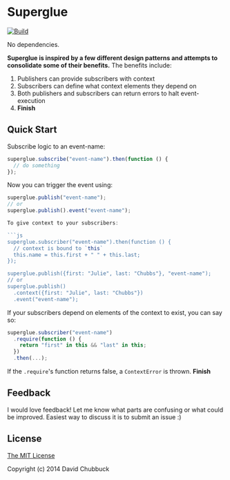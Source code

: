 Superglue
=========

[![Build](https://travis-ci.org/davidchubbs/superglue.png)](https://travis-ci.org/davidchubbs/superglue)

No dependencies.


**Superglue is inspired by a few different design patterns and attempts to consolidate some of their benefits.** The benefits include:

1. Publishers can provide subscribers with context
1. Subscribers can define what context elements they depend on
1. Both publishers and subscribers can return errors to halt event-execution
1. **Finish**


Quick Start
-----------

Subscribe logic to an event-name:

```js
superglue.subscribe("event-name").then(function () {
  // do something
});
```

Now you can trigger the event using:

```js
superglue.publish("event-name");
// or
superglue.publish().event("event-name");

To give context to your subscribers:

```js
superglue.subscriber("event-name").then(function () {
  // context is bound to `this`
  this.name = this.first + " " + this.last;
});

superglue.publish({first: "Julie", last: "Chubbs"}, "event-name");
// or
superglue.publish()
  .context({first: "Julie", last: "Chubbs"})
  .event("event-name");
```

If your subscribers depend on elements of the context to exist, you can say so:

```js
superglue.subscriber("event-name")
  .require(function () {
    return "first" in this && "last" in this;
  })
  .then(...);
```

If the `.require`'s function returns false, a `ContextError` is thrown. **Finish**


Feedback
--------

I would love feedback! Let me know what parts are confusing or what could be improved. Easiest way to discuss it is to submit an issue :)


License
-------

[The MIT License](http://opensource.org/licenses/MIT)

Copyright (c) 2014 David Chubbuck